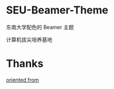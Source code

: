 # SEU-Beamer-Theme

东南大学配色的 Beamer 主题

计算机拔尖培养基地

# Thanks

[oriented from](https://github.com/GuanxingLu/SEU-beamer-latex-slide/tree/main)
